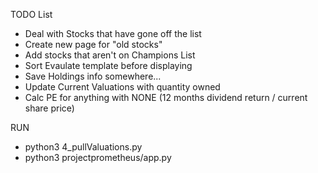 TODO List
 - Deal with Stocks that have gone off the list
 - Create new page for "old stocks"
 - Add stocks that aren't on Champions List
 - Sort Evaulate template before displaying
 - Save Holdings info somewhere...
 - Update Current Valuations with quantity owned
 - Calc PE for anything with NONE (12 months dividend return / current share price)


RUN
 - python3 4_pullValuations.py 
 - python3 projectprometheus/app.py
